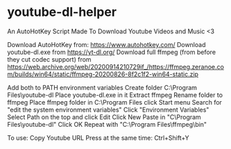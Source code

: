 # youtube-dl-helper
An AutoHotKey Script Made To Download Youtube Videos and Music <3

Download AutoHotKey from: https://www.autohotkey.com/
Download youtube-dl.exe from https://yt-dl.org/
Download full ffmpeg (from before they cut codec support) from https://web.archive.org/web/20200914210729if_/https://ffmpeg.zeranoe.com/builds/win64/static/ffmpeg-20200826-8f2c1f2-win64-static.zip

Add both to PATH environment variables
	Create folder C:\Program Files\youtube-dl
		Place youtube-dl.exe in it
	Extract ffmpeg
		Rename folder to ffmpeg
		Place ffmpeg folder in C:\Program Files
	click Start menu
	Search for "edit the system environment variables"
	Click "Environment Variables"
	Select Path on the top and click Edit
	Click New
	Paste in "C\Program Files\youtube-dl"
	Click OK
	Repeat with "C:\Program Files\ffmpeg\bin"

To use:
	Copy Youtube URL
	Press at the same time: Ctrl+Shift+Y
